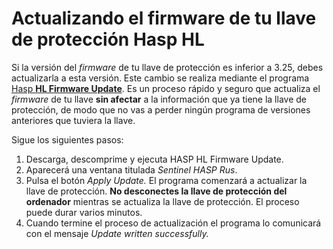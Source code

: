 # Actualizando el firmware de tu llave de protección Hasp HL

Si la versión del _firmware_ de tu llave de protección es inferior a 3.25, debes actualizarla a esta versión. Este cambio se realiza mediante el programa [Hasp **HL Firmware Update**](https://digi21.blob.core.windows.net/download/FirmwareUpdate.exe). Es un proceso rápido y seguro que actualiza el _firmware_ de tu llave **sin afectar** a la información que ya tiene la llave de protección, de modo que no vas a perder ningún programa de versiones anteriores que tuviera la llave.

Sigue los siguientes pasos:

1. Descarga, descomprime y ejecuta HASP HL Firmware Update.
2. Aparecerá una ventana titulada _Sentinel HASP Rus_.
3. Pulsa el botón _Apply Update._ El programa comenzará a actualizar la llave de protección. **No desconectes la llave de protección del ordenador** mientras se actualiza la llave de protección. El proceso puede durar varios minutos.
4. Cuando termine el proceso de actualización el programa lo comunicará con el mensaje _Update written successfully._

